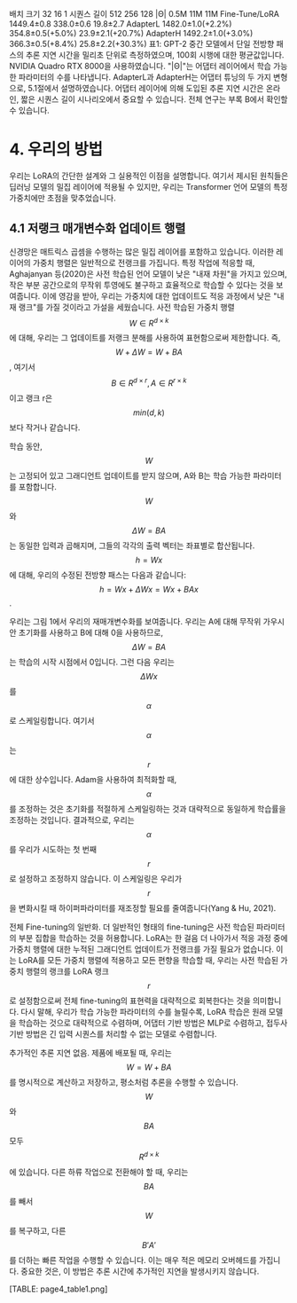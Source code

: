 배치 크기 32 16 1
시퀀스 길이 512 256 128
|Θ| 0.5M 11M 11M
Fine-Tune/LoRA 1449.4±0.8 338.0±0.6 19.8±2.7
AdapterL 1482.0±1.0(+2.2%) 354.8±0.5(+5.0%) 23.9±2.1(+20.7%)
AdapterH 1492.2±1.0(+3.0%) 366.3±0.5(+8.4%) 25.8±2.2(+30.3%)
표1: GPT-2 중간 모델에서 단일 전방향 패스의 추론 지연 시간을 밀리초 단위로 측정하였으며, 100회 시행에 대한 평균값입니다. NVIDIA Quadro RTX 8000을 사용하였습니다. "|Θ|"는 어댑터 레이어에서 학습 가능한 파라미터의 수를 나타냅니다. AdapterL과 AdapterH는 어댑터 튜닝의 두 가지 변형으로, 5.1절에서 설명하였습니다. 어댑터 레이어에 의해 도입된 추론 지연 시간은 온라인, 짧은 시퀀스 길이 시나리오에서 중요할 수 있습니다. 전체 연구는 부록 B에서 확인할 수 있습니다.

# 4. 우리의 방법
우리는 LoRA의 간단한 설계와 그 실용적인 이점을 설명합니다. 여기서 제시된 원칙들은 딥러닝 모델의 밀집 레이어에 적용될 수 있지만, 우리는 Transformer 언어 모델의 특정 가중치에만 초점을 맞추었습니다.

## 4.1 저랭크 매개변수화 업데이트 행렬
신경망은 매트릭스 곱셈을 수행하는 많은 밀집 레이어를 포함하고 있습니다. 이러한 레이어의 가중치 행렬은 일반적으로 전랭크를 가집니다. 특정 작업에 적응할 때, Aghajanyan 등(2020)은 사전 학습된 언어 모델이 낮은 "내재 차원"을 가지고 있으며, 작은 부분 공간으로의 무작위 투영에도 불구하고 효율적으로 학습할 수 있다는 것을 보여줍니다. 이에 영감을 받아, 우리는 가중치에 대한 업데이트도 적응 과정에서 낮은 "내재 랭크"를 가질 것이라고 가설을 세웠습니다. 사전 학습된 가중치 행렬 $$W \in R^{d \times k}$$에 대해, 우리는 그 업데이트를 저랭크 분해를 사용하여 표현함으로써 제한합니다. 즉, $$W + \Delta W = W + BA$$, 여기서 $$B \in R^{d \times r}, A \in R^{r \times k}$$이고 랭크 r은 $$min(d, k)$$보다 작거나 같습니다.

학습 동안, $$W$$는 고정되어 있고 그래디언트 업데이트를 받지 않으며, A와 B는 학습 가능한 파라미터를 포함합니다. $$W$$와 $$\Delta W = BA$$는 동일한 입력과 곱해지며, 그들의 각각의 출력 벡터는 좌표별로 합산됩니다. $$h = Wx$$에 대해, 우리의 수정된 전방향 패스는 다음과 같습니다: $$h = Wx + \Delta Wx = Wx + BAx$$.

우리는 그림 1에서 우리의 재매개변수화를 보여줍니다. 우리는 A에 대해 무작위 가우시안 초기화를 사용하고 B에 대해 0을 사용하므로, $$\Delta W = BA$$는 학습의 시작 시점에서 0입니다. 그런 다음 우리는 $$\Delta Wx$$를 $$\alpha$$로 스케일링합니다. 여기서 $$\alpha$$는 $$r$$에 대한 상수입니다. Adam을 사용하여 최적화할 때, $$\alpha$$를 조정하는 것은 초기화를 적절하게 스케일링하는 것과 대략적으로 동일하게 학습률을 조정하는 것입니다. 결과적으로, 우리는 $$\alpha$$를 우리가 시도하는 첫 번째 $$r$$로 설정하고 조정하지 않습니다. 이 스케일링은 우리가 $$r$$을 변화시킬 때 하이퍼파라미터를 재조정할 필요를 줄여줍니다(Yang & Hu, 2021).

전체 Fine-tuning의 일반화. 더 일반적인 형태의 fine-tuning은 사전 학습된 파라미터의 부분 집합을 학습하는 것을 허용합니다. LoRA는 한 걸음 더 나아가서 적응 과정 중에 가중치 행렬에 대한 누적된 그래디언트 업데이트가 전랭크를 가질 필요가 없습니다. 이는 LoRA를 모든 가중치 행렬에 적용하고 모든 편향을 학습할 때, 우리는 사전 학습된 가중치 행렬의 랭크를 LoRA 랭크 $$r$$로 설정함으로써 전체 fine-tuning의 표현력을 대략적으로 회복한다는 것을 의미합니다. 다시 말해, 우리가 학습 가능한 파라미터의 수를 늘릴수록, LoRA 학습은 원래 모델을 학습하는 것으로 대략적으로 수렴하며, 어댑터 기반 방법은 MLP로 수렴하고, 접두사 기반 방법은 긴 입력 시퀀스를 처리할 수 없는 모델로 수렴합니다.

추가적인 추론 지연 없음. 제품에 배포될 때, 우리는 $$W = W + BA$$를 명시적으로 계산하고 저장하고, 평소처럼 추론을 수행할 수 있습니다. $$W$$와 $$BA$$ 모두 $$R^{d \times k}$$에 있습니다. 다른 하류 작업으로 전환해야 할 때, 우리는 $$BA$$를 빼서 $$W$$를 복구하고, 다른 $$B'A'$$를 더하는 빠른 작업을 수행할 수 있습니다. 이는 매우 적은 메모리 오버헤드를 가집니다. 중요한 것은, 이 방법은 추론 시간에 추가적인 지연을 발생시키지 않습니다.

[TABLE: page4_table1.png]